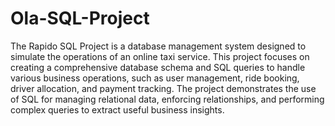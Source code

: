 # Ola-SQL-Project

The Rapido SQL Project is a database management system designed to simulate the operations of an online taxi service. This project focuses on creating a comprehensive database schema and SQL queries to handle various business operations, such as user management, ride booking, driver allocation, and payment tracking. The project demonstrates the use of SQL for managing relational data, enforcing relationships, and performing complex queries to extract useful business insights.

